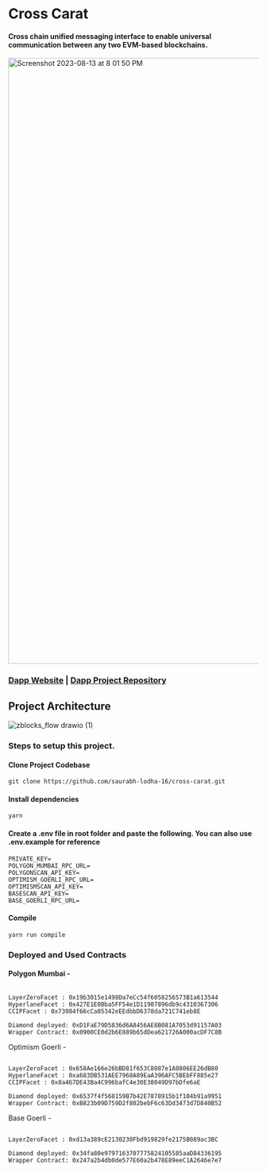 # Cross Carat

#### Cross chain unified messaging interface to enable universal communication between any two EVM-based blockchains.

<img width="1220" alt="Screenshot 2023-08-13 at 8 01 50 PM" src="https://github.com/saurabh-lodha-16/cross-carat/assets/47684949/7a2af8e5-c2a0-4daa-94ec-6611dfe85e48">

### [Dapp Website](https://crosscarat.netlify.app/) | [Dapp Project Repository](https://github.com/prasenjit-26/cross-carat-ui)


## Project Architecture

![zblocks_flow drawio (1)](https://github.com/saurabh-lodha-16/cross-carat/assets/47684949/b05e70cf-71e6-406b-8c9e-e6bef832ef3d)

### Steps to setup this project.

#### Clone Project Codebase

```
git clone https://github.com/saurabh-lodha-16/cross-carat.git
```

#### Install dependencies

```
yarn
```

#### Create a .env file in root folder and paste the following. You can also use .env.example for reference

```
PRIVATE_KEY=
POLYGON_MUMBAI_RPC_URL=
POLYGONSCAN_API_KEY=
OPTIMISM_GOERLI_RPC_URL=
OPTIMISMSCAN_API_KEY=
BASESCAN_API_KEY=
BASE_GOERLI_RPC_URL=
```

#### Compile

```
yarn run compile
```


### Deployed and Used Contracts

#### Polygon Mumbai - 

```

LayerZeroFacet : 0x19b3015e1498Da7eCc54f6058256573B1a613544
HyperlaneFacet : 0x427E1E0Bba5FF54e1D11907896db9c4310367306
CCIPFacet : 0x73984f66cCa05342eEEdbbD6378da721C741eb8E

Diamond deployed: 0xD1FaE79D5836d6A8456AE8B081A7053d91157A03
Wrapper Contract: 0x0900CE0d2b6E889b65dDea621726A000acDF7C8B

```
Optimism Goerli - 

```

LayerZeroFacet : 0x658Ae166e26bBD81f653C8087e1A0806EE26dB80
HyperlaneFacet : 0xa683DB531AEE7968A89EaA396AFC5BEbFF885e27
CCIPFacet : 0x8a467DE43Ba4C996bafC4e30E38049D97bDfe6aE

Diamond deployed: 0x6537f4f568159B7b42E7878915b1f104b91a9951
Wrapper Contract: 0xB823b09D759D2f802bebF6c63Dd3473d7D840B52

```

Base Goerli - 

```

LayerZeroFacet : 0xd13a389cE2130230Fbd919829fe2175B089ac3BC

Diamond deployed: 0x34fa80e9797163707775824105585aaD84336195
Wrapper Contract: 0x247a2b4db0de577E60a2b478E89eeC1A2646e7e7

```




